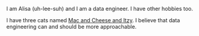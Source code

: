 I am Alisa (uh-lee-suh) and I am a data engineer. I have other hobbies too.

I have three cats named [Mac and Cheese and Itzy](https://www.instagram.com/itz_mac_and_cheese/). I believe that data engineering can and should be more approachable. 
